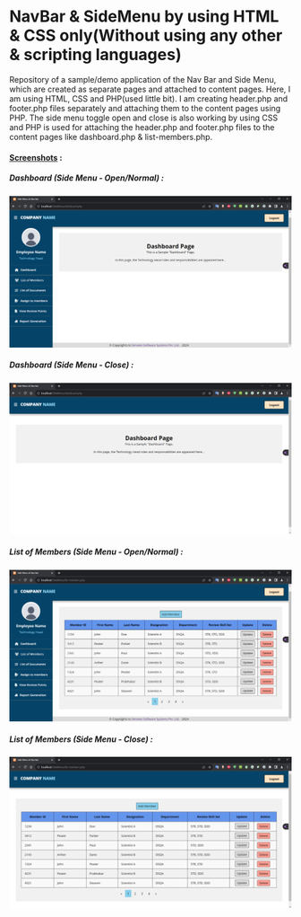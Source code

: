 # NavBar & SideMenu by using HTML & CSS only(Without using any other & scripting languages)
Repository of a sample/demo application of the Nav Bar and Side Menu, which are created as separate pages and attached to content pages. Here, I am using HTML, CSS and PHP(used little bit). I am creating header.php and footer.php files separately and attaching them to the content pages using PHP. The side menu toggle open and close is also working by using CSS and PHP is used for attaching the header.php and footer.php files to the content pages like dashboard.php & list-members.php.

#### <ins>Screenshots</ins> :
##### Dashboard (Side Menu - Open/Normal) :
![Alt text](https://github.com/PremChandV/Nav-Bar---Side-Menu-by-using-only-HTML---CSS/blob/main/images/Dashboard.png?raw=true)

##### Dashboard (Side Menu - Close) :
![Alt text](https://github.com/PremChandV/Nav-Bar---Side-Menu-by-using-only-HTML---CSS/blob/main/images/Dashboard%20%23Close.png?raw=true)

##### List of Members (Side Menu - Open/Normal) :
![Alt text](https://github.com/PremChandV/Nav-Bar---Side-Menu-by-using-only-HTML---CSS/blob/main/images/List%20of%20Members.png?raw=true)

##### List of Members (Side Menu - Close) :
![Alt text](https://github.com/PremChandV/Nav-Bar---Side-Menu-by-using-only-HTML---CSS/blob/main/images/List%20of%20Members%20%23Close.png?raw=true)
